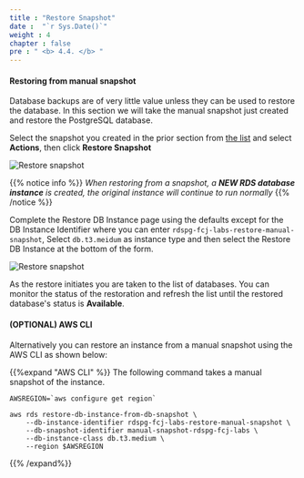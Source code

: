 ```yaml
---
title : "Restore Snapshot"
date :  "`r Sys.Date()`" 
weight : 4
chapter : false
pre : " <b> 4.4. </b> "
---
```


#### Restoring from manual snapshot

Database backups are of very little value unless they can be used to restore the database. In this section we will take the manual snapshot just created and restore the PostgreSQL database.

Select the snapshot you created in the prior section from [the list](https://console.aws.amazon.com/rds/home#snapshots-list:)  and select **Actions**, then click **Restore Snapshot**

![Restore snapshot](/images/4/4-4/1.png)

{{% notice info %}}
*When restoring from a snapshot, a **NEW RDS database instance** is created, the original instance will continue to run normally*
{{% /notice %}}

Complete the Restore DB Instance page using the defaults except for the DB Instance Identifier where you can enter ``rdspg-fcj-labs-restore-manual-snapshot``, Select ``db.t3.meidum`` as instance type and then select the Restore DB Instance at the bottom of the form.

![Restore snapshot](/images/4/4-4/2.png)

As the restore initiates you are taken to the list of databases. You can monitor the status of the restoration and refresh the list until the restored database's status is **Available**.


#### (OPTIONAL) AWS CLI

Alternatively you can restore an instance from a manual snapshot using the AWS CLI as shown below:

{{%expand "AWS CLI" %}}
The following command takes a manual snapshot of the instance.
```
AWSREGION=`aws configure get region`

aws rds restore-db-instance-from-db-snapshot \
	--db-instance-identifier rdspg-fcj-labs-restore-manual-snapshot \
	--db-snapshot-identifier manual-snapshot-rdspg-fcj-labs \
	--db-instance-class db.t3.medium \
	--region $AWSREGION

```

{{% /expand%}}